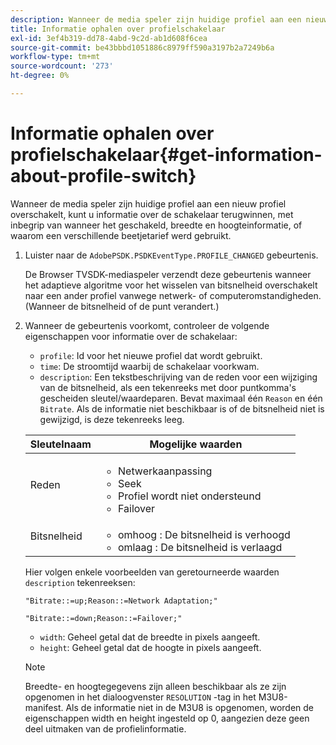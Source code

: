 ```yaml
---
description: Wanneer de media speler zijn huidige profiel aan een nieuw profiel overschakelt, kunt u informatie over de schakelaar terugwinnen, met inbegrip van wanneer het geschakeld, breedte en hoogteinformatie, of waarom een verschillende beetjetarief werd gebruikt.
title: Informatie ophalen over profielschakelaar
exl-id: 3ef4b319-dd78-4abd-9c2d-ab1d608f6cea
source-git-commit: be43bbbd1051886c8979ff590a3197b2a7249b6a
workflow-type: tm+mt
source-wordcount: '273'
ht-degree: 0%

---
```


# Informatie ophalen over profielschakelaar{#get-information-about-profile-switch}

Wanneer de media speler zijn huidige profiel aan een nieuw profiel overschakelt, kunt u informatie over de schakelaar terugwinnen, met inbegrip van wanneer het geschakeld, breedte en hoogteinformatie, of waarom een verschillende beetjetarief werd gebruikt.

1. Luister naar de `AdobePSDK.PSDKEventType.PROFILE_CHANGED` gebeurtenis.

   De Browser TVSDK-mediaspeler verzendt deze gebeurtenis wanneer het adaptieve algoritme voor het wisselen van bitsnelheid overschakelt naar een ander profiel vanwege netwerk- of computeromstandigheden. (Wanneer de bitsnelheid of de punt verandert.)
1. Wanneer de gebeurtenis voorkomt, controleer de volgende eigenschappen voor informatie over de schakelaar:

   * `profile`: Id voor het nieuwe profiel dat wordt gebruikt.
   * `time`: De stroomtijd waarbij de schakelaar voorkwam.
   * `description`: Een tekstbeschrijving van de reden voor een wijziging van de bitsnelheid, als een tekenreeks met door puntkomma&#39;s gescheiden sleutel/waardeparen. Bevat maximaal één `Reason` en één `Bitrate`. Als de informatie niet beschikbaar is of de bitsnelheid niet is gewijzigd, is deze tekenreeks leeg.

   <table id="table_E400FD9C57FF40CBAC14AF6847CD8301"> 
    <thead> 
      <tr> 
      <th colname="col1" class="entry"> Sleutelnaam </th> 
      <th colname="col2" class="entry"> Mogelijke waarden </th> 
      </tr> 
    </thead>
    <tbody> 
      <tr> 
      <td colname="col1"> <span class="codeph"> Reden </span> </td> 
      <td colname="col2"> 
        <ul id="ul_37DDE3F297634ED6B47DF5D73F969369"> 
        <li id="li_E374B029E1AF40689D70A9D30E057C5B">Netwerkaanpassing </li> 
        <li id="li_753862EEF1C9474EA8E20C89F5EF5D8D">Seek </li> 
        <li id="li_EC14923F92CF4D11A47928A8D2DE6D8B">Profiel wordt niet ondersteund </li> 
        <li id="li_695AB4A89C9D4833AF6D8B6424FC912B">Failover </li> 
        </ul> </td> 
      </tr> 
      <tr> 
      <td colname="col1"> <span class="codeph"> Bitsnelheid </span> </td> 
      <td colname="col2"> 
        <ul id="ul_1B49BD90A91147359712E1AFD8877E23"> 
        <li id="li_1C8E593C65D34742B14A8D0EAD43E0A9"> <span class="codeph"> omhoog </span>: De bitsnelheid is verhoogd </li> 
        <li id="li_B1A00E3985A849B6855E15CF70D79BB8"> <span class="codeph"> omlaag </span>: De bitsnelheid is verlaagd </li> 
        </ul> </td> 
      </tr> 
    </tbody> 
    </table>

   Hier volgen enkele voorbeelden van geretourneerde waarden `description` tekenreeksen:

   ```
   "Bitrate::=up;Reason::=Network Adaptation;" 
   
   "Bitrate::=down;Reason::=Failover;"
   ```

   * `width`: Geheel getal dat de breedte in pixels aangeeft.
   * `height`: Geheel getal dat de hoogte in pixels aangeeft.

   >[!NOTE]
   >
   >Breedte- en hoogtegegevens zijn alleen beschikbaar als ze zijn opgenomen in het dialoogvenster `RESOLUTION` -tag in het M3U8-manifest. Als de informatie niet in de M3U8 is opgenomen, worden de eigenschappen width en height ingesteld op 0, aangezien deze geen deel uitmaken van de profielinformatie.
